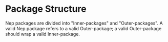 # Package Structure

Nep packages are divided into "Inner-packages" and "Outer-packages". A valid Nep package refers to a valid Outer-package; a valid Outer-package should wrap a valid Inner-package.
